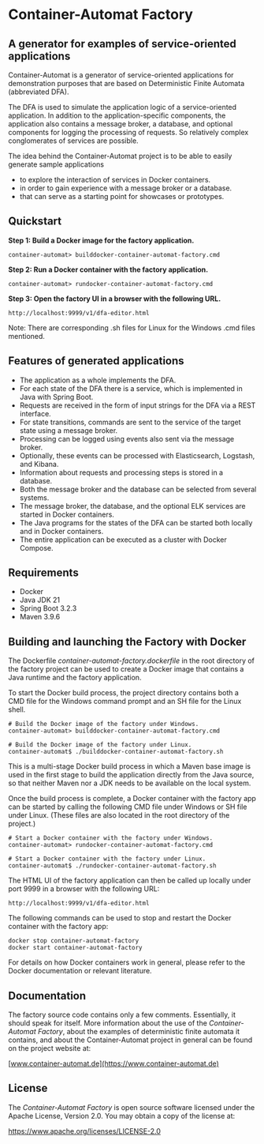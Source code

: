 # Container-Automat Factory

## A generator for examples of service-oriented applications

Container-Automat is a generator of service-oriented applications for
demonstration purposes that are based on Deterministic Finite Automata
(abbreviated DFA).

The DFA is used to simulate the application logic of a service-oriented
application. In addition to the application-specific components, the
application also contains a message broker, a database, and optional
components for logging the processing of requests. So relatively complex
conglomerates of services are possible.

The idea behind the Container-Automat project is to be able to easily
generate sample applications

- to explore the interaction of services in Docker containers.
- in order to gain experience with a message broker or a database.
- that can serve as a starting point for showcases or prototypes.

## Quickstart

**Step 1: Build a Docker image for the factory application.**

    container-automat> builddocker-container-automat-factory.cmd

**Step 2: Run a Docker container with the factory application.**

    container-automat> rundocker-container-automat-factory.cmd

**Step 3: Open the factory UI in a browser with the following URL.**

    http://localhost:9999/v1/dfa-editor.html

Note: There are corresponding .sh files for Linux for the Windows .cmd
files mentioned.

## Features of generated applications

- The application as a whole implements the DFA.
- For each state of the DFA there is a service, which is implemented in Java with Spring Boot.
- Requests are received in the form of input strings for the DFA via a REST interface.
- For state transitions, commands are sent to the service of the target state using a message broker.
- Processing can be logged using events also sent via the message broker.
- Optionally, these events can be processed with Elasticsearch, Logstash, and Kibana.
- Information about requests and processing steps is stored in a database.
- Both the message broker and the database can be selected from several systems.
- The message broker, the database, and the optional ELK services are started in Docker containers.
- The Java programs for the states of the DFA can be started both locally and in Docker containers.
- The entire application can be executed as a cluster with Docker Compose.

## Requirements

- Docker
- Java JDK 21
- Spring Boot 3.2.3
- Maven 3.9.6

## Building and launching the Factory with Docker

The Dockerfile _container-automat-factory.dockerfile_ in the root directory of
the factory project can be used to create a Docker image that contains a Java
runtime and the factory application.

To start the Docker build process, the project directory contains both a CMD
file for the Windows command prompt and an SH file for the Linux shell.

    # Build the Docker image of the factory under Windows.
    container-automat> builddocker-container-automat-factory.cmd

    # Build the Docker image of the factory under Linux.
    container-automat$ ./builddocker-container-automat-factory.sh

This is a multi-stage Docker build process in which a Maven base image is used
in the first stage to build the application directly from the Java source, so
that neither Maven nor a JDK needs to be available on the local system.

Once the build process is complete, a Docker container with the factory app
can be started by calling the following CMD file under Windows or SH file under
Linux. (These files are also located in the root directory of the project.)

    # Start a Docker container with the factory under Windows.
    container-automat> rundocker-container-automat-factory.cmd

    # Start a Docker container with the factory under Linux.
    container-automat$ ./rundocker-container-automat-factory.sh

The HTML UI of the factory application can then be called up locally
under port 9999 in a browser with the following URL:

    http://localhost:9999/v1/dfa-editor.html

The following commands can be used to stop and restart the Docker container
with the factory app:

    docker stop container-automat-factory
    docker start container-automat-factory

For details on how Docker containers work in general, please refer to the
Docker documentation or relevant literature.

## Documentation

The factory source code contains only a few comments. Essentially, it
should speak for itself. More information about the use of the
_Container-Automat Factory_, about the examples of deterministic finite
automata it contains, and about the Container-Automat project in general
can be found on the project website at:

[www.container-automat.de](https://www.container-automat.de)

## License

The _Container-Automat Factory_ is open source software licensed under
the Apache License, Version 2.0. You may obtain a copy of the license at:

https://www.apache.org/licenses/LICENSE-2.0

